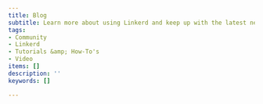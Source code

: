 ```yaml
---
title: Blog
subtitle: Learn more about using Linkerd and keep up with the latest news
tags:
- Community
- Linkerd
- Tutorials &amp; How-To's
- Video
items: []
description: ''
keywords: []

---
```


